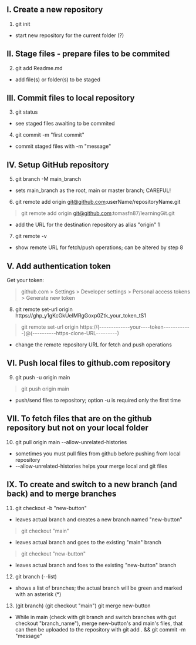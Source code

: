 I. Create a new repository
--------------------------
1) git init
 * start new repository for the current folder (?)

II. Stage files - prepare files to be commited
----------------------------------------------
2) git add Readme.md
 * add file(s) or folder(s) to be staged

III. Commit files to local repository
-------------------------------------
3) git status
 * see staged files awaiting to be commited

4) git commit -m "first commit"
 * commit staged files with -m "message"

IV. Setup GitHub repository
---------------------------
5) git branch -M main_branch
 * sets main_branch as the root, main or master branch; CAREFUL!

6) git remote add origin git@github.com:userName/repositoryName.git
 > git remote add origin git@github.com:tomasfn87/learningGit.git
 * add the URL for the destination repository as alias "origin"
1
7) git remote -v
 * show remote URL for fetch/push operations; can be altered by step 8

V. Add authentication token
---------------------------
Get your token:
> github.com > Settings > Developer settings > Personal access tokens > Generate new token
8) git remote set-url origin https://ghp_y1gKcGkUeIMRgGoxp0Ztk_your_token_tS1   
 > git remote set-url origin https://(-------------your----token------------)@(----------https-clone-URL---------)
 * change the remote repository URL for fetch and push operations

VI. Push local files to github.com repository
---------------------------------------------
9) git push -u origin main
 > git push origin main
 * push/send files to repository; option -u is required only the first time

VII. To fetch files that are on the github repository but not on your local folder
----------------------------------------------------------------------------------
10) git pull origin main --allow-unrelated-histories
 * sometimes you must pull files from github before pushing from local repository
 * --allow-unrelated-histories helps your merge local and git files

IX. To create and switch to a new branch (and back) and to merge branches
-------------------------------------------------------------------------
11) git checkout -b "new-button"
 * leaves actual branch and creates a new branch named "new-button"
 > git checkout "main"
 * leaves actual branch and goes to the existing "main" branch
 > git checkout "new-button"
 * leaves actual branch and foes to the existing "new-button" branch
 
12) git branch (--list) 
 * shows a list of branches; the actual branch will be green and marked with an asterisk (*)

13) (git branch) (git checkout "main") git merge new-button
 * While in main (check with git branch and switch branches with gut checkout "branch_name"), merge new-button's and main's files, that can then be uploaded to the repository with git add . && git commit -m "message"
